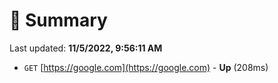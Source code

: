 # 📖 Summary
Last updated: **11/5/2022, 9:56:11 AM**

- `GET` [https://google.com](https://google.com) - **Up** (208ms)
